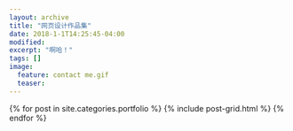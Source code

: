 ```yaml
---
layout: archive
title: "网页设计作品集"
date: 2018-1-1T14:25:45-04:00
modified:
excerpt: "啊哈！"
tags: []
image: 
  feature: contact me.gif
  teaser:
---
```


<div class="tiles">
{% for post in site.categories.portfolio %}
  {% include post-grid.html %}
{% endfor %}
</div><!-- /.tiles 把所有categories 有 portfolio 的列出来-->
